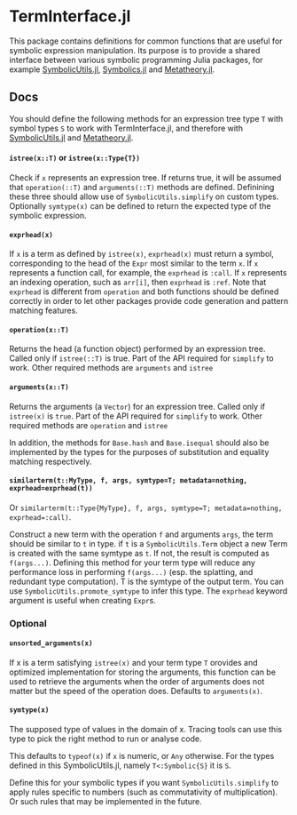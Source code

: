 # TermInterface.jl

This package contains definitions for common functions that are useful for symbolic expression manipulation.
Its purpose is to provide a shared interface between various symbolic programming Julia packages, for example 
[SymbolicUtils.jl](https://github.com/JuliaSymbolics/SymbolicUtils.jl), [Symbolics.jl](https://github.com/JuliaSymbolics/Symbolics.jl) and [Metatheory.jl](https://github.com/0x0f0f0f/Metatheory.jl).

## Docs
You should define the following methods for an expression tree type `T` with symbol types `S` to  work
with TermInterface.jl, and therefore with [SymbolicUtils.jl](https://github.com/JuliaSymbolics/SymbolicUtils.jl) 
and [Metatheory.jl](https://github.com/0x0f0f0f/Metatheory.jl).

#### `istree(x::T)` or `istree(x::Type{T})`

Check if `x` represents an expression tree. If returns true,
it will be assumed that `operation(::T)` and `arguments(::T)`
methods are defined. Definining these three should allow use
of `SymbolicUtils.simplify` on custom types. Optionally `symtype(x)` can be
defined to return the expected type of the symbolic expression.


#### `exprhead(x)`

If `x` is a term as defined by `istree(x)`, `exprhead(x)` must return a symbol,
corresponding to the head of the `Expr` most similar to the term `x`.
If `x` represents a function call, for example, the `exprhead` is `:call`.
If `x` represents an indexing operation, such as `arr[i]`, then `exprhead` is `:ref`.
Note that `exprhead` is different from `operation` and both functions should 
be defined correctly in order to let other packages provide code generation 
and pattern matching features. 

#### `operation(x::T)`

Returns the head (a function object) performed by an expression
tree. Called only if `istree(::T)` is true. Part of the API required
for `simplify` to work. Other required methods are `arguments` and `istree`

#### `arguments(x::T)`

Returns the arguments (a `Vector`) for an expression tree.
Called only if `istree(x)` is `true`. Part of the API required
for `simplify` to work. Other required methods are `operation` and `istree`

In addition, the methods for `Base.hash` and `Base.isequal` should also be implemented by the types for the purposes of substitution and equality matching respectively.

#### `similarterm(t::MyType, f, args, symtype=T; metadata=nothing, exprhead=exprhead(t))`

Or `similarterm(t::Type{MyType}, f, args, symtype=T; metadata=nothing, exprhead=:call)`.

Construct a new term with the operation `f` and arguments `args`, the term should be similar to `t` in type. if `t` is a `SymbolicUtils.Term` object a new Term is created with the same symtype as `t`. If not, the result is computed as `f(args...)`. Defining this method for your term type will reduce any performance loss in performing `f(args...)` (esp. the splatting, and redundant type computation). T is the symtype of the output term. You can use `SymbolicUtils.promote_symtype` to infer this type. The `exprhead` keyword argument is useful when creating `Expr`s.

### Optional

#### `unsorted_arguments(x)`

If x is a term satisfying `istree(x)` and your term type `T` orovides
and optimized implementation for storing the arguments, this function can 
be used to retrieve the arguments when the order of arguments does not matter 
but the speed of the operation does. Defaults to `arguments(x)`.

#### `symtype(x)`

The supposed type of values in the domain of x. Tracing tools can use this type to
pick the right method to run or analyse code.

This defaults to `typeof(x)` if `x` is numeric, or `Any` otherwise.
For the types defined in this SymbolicUtils.jl, namely `T<:Symbolic{S}` it is `S`.

Define this for your symbolic types if you want `SymbolicUtils.simplify` to apply rules
specific to numbers (such as commutativity of multiplication). Or such
rules that may be implemented in the future.

<!-- TODO update examples -->
